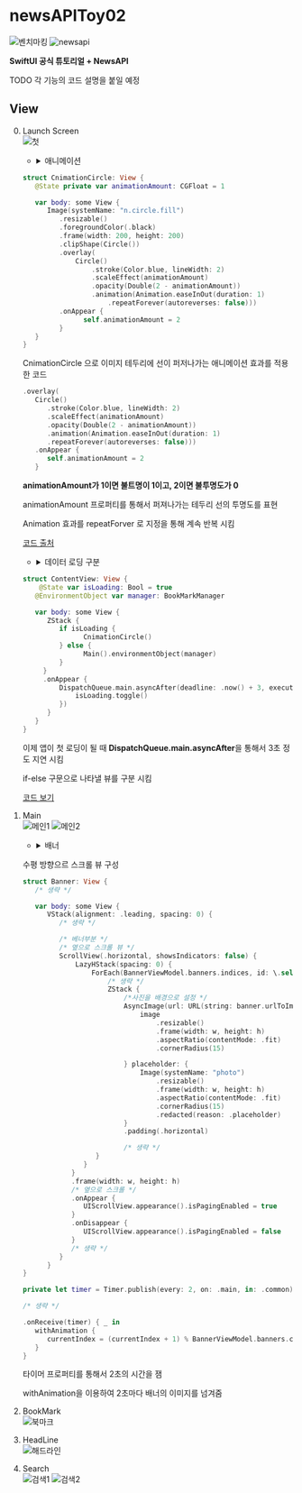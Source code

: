 # newsAPIToy02

![벤치마킹](https://github.com/BOLTB0X/NewsAPIToyProject/blob/main/gif/%EA%B3%B5%EC%8B%9D%ED%8A%9C%ED%86%A0%EB%A6%AC%EC%96%BC.gif?raw=true) ![newsapi](https://github.com/BOLTB0X/NewsAPIToyProject/blob/main/gif/%EB%89%B4%EC%8A%A402_01_%EC%9E%84%EC%8B%9C%EB%A9%94%EC%9D%B8.gif?raw=true)
<br/>

**SwiftUI 공식 튜토리얼 + NewsAPI**
<br/>

TODO 각 기능의 코드 설명을 붙일 예정
<br/>

## View

0. Launch Screen
   <br/>
   ![첫](https://github.com/BOLTB0X/NewsAPIToyProject/blob/main/02gif/%EC%95%B1%20%EB%9F%B0%EC%B9%98%EC%8A%A4%ED%81%AC%EB%A6%B0.gif?raw=true)

   - <details><summary>애니메이션</summary>

   ```swift
   struct CnimationCircle: View {
      @State private var animationAmount: CGFloat = 1

      var body: some View {
         Image(systemName: "n.circle.fill")
            .resizable()
            .foregroundColor(.black)
            .frame(width: 200, height: 200)
            .clipShape(Circle())
            .overlay(
                Circle()
                    .stroke(Color.blue, lineWidth: 2)
                    .scaleEffect(animationAmount)
                    .opacity(Double(2 - animationAmount))
                    .animation(Animation.easeInOut(duration: 1)
                        .repeatForever(autoreverses: false)))
            .onAppear {
                  self.animationAmount = 2
            }
      }
   }
   ```

   CnimationCircle 으로 이미지 테두리에 선이 퍼저나가는 애니메이션 효과를 적용한 코드
   <br/>

   ```swift
   .overlay(
      Circle()
         .stroke(Color.blue, lineWidth: 2)
         .scaleEffect(animationAmount)
         .opacity(Double(2 - animationAmount))
         .animation(Animation.easeInOut(duration: 1)
         .repeatForever(autoreverses: false)))
      .onAppear {
         self.animationAmount = 2
      }
   ```

   **animationAmount가 1이면 불트명이 1이고, 2이면 불투명도가 0**
   <br/>

   animationAmount 프로퍼티를 통해서 퍼져나가는 테두리 선의 투명도를 표현
   <br/>

   Animation 효과를 repeatForver 로 지정을 통해 계속 반복 시킴
   <br/>

   [코드 출처](https://seons-dev.tistory.com/39)
   <br/>
   </details>

   - <details><summary>데이터 로딩 구분</summary>

   ```swift
   struct ContentView: View {
       @State var isLoading: Bool = true
      @EnvironmentObject var manager: BookMarkManager

      var body: some View {
         ZStack {
            if isLoading {
                  CnimationCircle()
            } else {
                  Main().environmentObject(manager)
            }
        }
        .onAppear {
            DispatchQueue.main.asyncAfter(deadline: .now() + 3, execute: {
                isLoading.toggle()
            })
         }
      }
   }
   ```

   이제 앱이 첫 로딩이 될 때 **DispatchQueue.main.asyncAfter**을 통해서 3초 정도 지연 시킴
   <br/>

   if-else 구문으로 나타낼 뷰를 구분 시킴
   <br/>

   [코드 보기](https://github.com/BOLTB0X/NewsAPIToyProject/blob/main/newsAPIToy02/01newsAPIToyApp%20/newsAPIToyApp/Views/ContentView.swift)

   </details>

1. Main
   <br/>
   ![메인1](https://github.com/BOLTB0X/NewsAPIToyProject/blob/main/02gif/%EB%A9%94%EC%9D%B81.gif?raw=true) ![메인2](https://github.com/BOLTB0X/NewsAPIToyProject/blob/main/02gif/%EB%A9%94%EC%9D%B83.gif?raw=true)

   - <details><summary>배너</summary>

   수평 방향으르 스크롤 뷰 구성
   <br/>

   ```swift
   struct Banner: View {
      /* 생략 */

      var body: some View {
         VStack(alignment: .leading, spacing: 0) {
            /* 생략 */

            /* 베너부분 */
            /* 옆으로 스크롤 뷰 */
            ScrollView(.horizontal, showsIndicators: false) {
                LazyHStack(spacing: 0) {
                    ForEach(BannerViewModel.banners.indices, id: \.self) { i in
                        /* 생략 */
                        ZStack {
                            /*사진을 배경으로 설정 */
                            AsyncImage(url: URL(string: banner.urlToImage ?? "")) { image in
                                image
                                    .resizable()
                                    .frame(width: w, height: h)
                                    .aspectRatio(contentMode: .fit)
                                    .cornerRadius(15)

                            } placeholder: {
                                Image(systemName: "photo")
                                    .resizable()
                                    .frame(width: w, height: h)
                                    .aspectRatio(contentMode: .fit)
                                    .cornerRadius(15)
                                    .redacted(reason: .placeholder)
                            }
                            .padding(.horizontal)

                            /* 생략 */
                     }
                  }
               }
               .frame(width: w, height: h)
               /* 옆으로 스크롤 */
               .onAppear {
                  UIScrollView.appearance().isPagingEnabled = true
               }
               .onDisappear {
                  UIScrollView.appearance().isPagingEnabled = false
               }
               /* 생략 */
            }
         }
   }
   ```

   ```swift
   private let timer = Timer.publish(every: 2, on: .main, in: .common).autoconnect() /* 타이머 */

   /* 생략 */

   .onReceive(timer) { _ in
      withAnimation {
         currentIndex = (currentIndex + 1) % BannerViewModel.banners.count /* 다음 헤드라인으로 이동 */
      }
   }
   ```

   타이머 프로퍼티를 통해서 2초의 시간을 잼
   <br/>

   withAnimation을 이용하여 2초마다 배너의 이미지를 넘겨줌
   <br/>

   </details>

2. BookMark
   <br/>
   ![북마크](https://github.com/BOLTB0X/NewsAPIToyProject/blob/main/02gif/%EB%B6%81%EB%A7%88%ED%81%AC.gif?raw=true)

3. HeadLine
   <br/>
   ![해드라인](https://github.com/BOLTB0X/NewsAPIToyProject/blob/main/02gif/%ED%97%A4%EB%93%9C%EB%9D%BC%EC%9D%B8.gif?raw=true)

4. Search
   <br/>
   ![검색1](https://github.com/BOLTB0X/NewsAPIToyProject/blob/main/02gif/%EA%B2%80%EC%83%89.gif?raw=true) ![검색2](https://github.com/BOLTB0X/NewsAPIToyProject/blob/main/02gif/%EA%B2%80%EC%83%89%20%EC%83%81%EC%84%B8.gif?raw=true)

